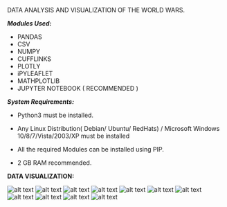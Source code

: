 DATA ANALYSIS AND VISUALIZATION OF THE WORLD WARS.

***Modules Used:***
* PANDAS
* CSV
* NUMPY
* CUFFLINKS 
* PLOTLY
* iPYLEAFLET
* MATHPLOTLIB
* JUPYTER NOTEBOOK ( RECOMMENDED )


***System Requirements:***
* Python3 must be installed.

* Any Linux Distribution( Debian/ Ubuntu/ RedHats) / Microsoft Windows 10/8/7/Vista/2003/XP must  be installed
 
* All the required Modules can be installed using PIP.
 
* 2 GB RAM recommended.


**DATA VISUALIZATION:**

![alt text](https://code.swecha.org/sameerkousik/world-war-data-analysis/raw/master/Visualization%20images/Bar1.png)
![alt text](https://code.swecha.org/sameerkousik/world-war-data-analysis/raw/master/Visualization%20images/Bubble1.png)
![alt text](https://code.swecha.org/sameerkousik/world-war-data-analysis/raw/master/Visualization%20images/Hist1.png)
![alt text](https://code.swecha.org/sameerkousik/world-war-data-analysis/raw/master/Visualization%20images/Scatter1.png)
![alt text](https://code.swecha.org/sameerkousik/world-war-data-analysis/raw/master/Visualization%20images/Scatter2.png)
![alt text](https://code.swecha.org/sameerkousik/world-war-data-analysis/raw/master/Visualization%20images/Scatterfill1.png)
![alt text](https://code.swecha.org/sameerkousik/world-war-data-analysis/raw/master/Visualization%20images/bar2.png)
![alt text](https://code.swecha.org/sameerkousik/world-war-data-analysis/raw/master/Visualization%20images/bubble1.png)
![alt text](https://code.swecha.org/sameerkousik/world-war-data-analysis/raw/master/Visualization%20images/pie.png)
![alt text](https://code.swecha.org/sameerkousik/world-war-data-analysis/raw/master/Visualization%20images/scatter2-1.png)
![alt text](https://code.swecha.org/sameerkousik/world-war-data-analysis/raw/master/Visualization%20images/worldmap.png)
